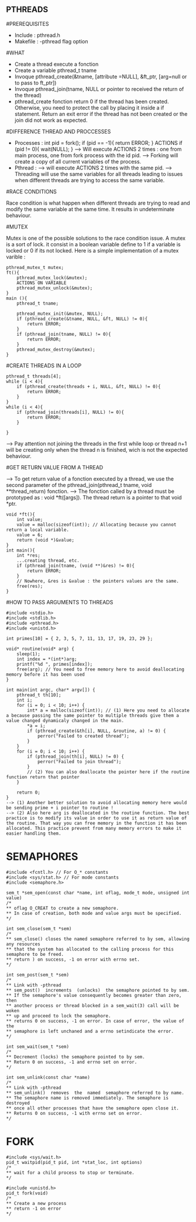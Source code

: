 ## PTHREADS ##

#PREREQUISITES

- Include : pthread.h
- Makefile : -pthread flag option

#WHAT

- Create a thread execute a fonction
- Create a variable pthread_t tname
- Invoque pthread_create(&tname, [attribute =NULL], &ft_ptr, [arg=null or to pass to ft_ptr])
- Invoque pthread_join(tname, NULL or pointer to received the return of the thread)
- pthread_create fonction return 0 if the thread has been created. Otherwise, you need to protect the call by placing it inside a if statement. Return an exit error if the thread has not been created or the join did not work as expected.

#DIFFERENCE THREAD AND PROCCESSES

- Processes :
	int pid = fork();
	if (pid == -1){
		return ERROR;
	}
	ACTIONS
	if (pid != 0){
		wait(NULL);
	}
	--> Will execute ACTIONS 2 times : one from main process, one from fork process with the id pid.
	--> Forking will create a copy of all current variables of the process.
- Pthread : 
	--> will execute ACTIONS 2 times with the same pid.
	--> Threading will use the same variables for all threads leading to issues when different threads are trying to access the same variable.

#RACE CONDITIONS

Race condition is what happen when different threads are trying to read and modify the same variable at the same time. It results in undeterminate behaviour.

#MUTEX

Mutex is one of the possible solutions to the race condition issue. A mutex is a sort of lock. it consist in a boolean variable define to 1 if a variable is locked or 0 if its not locked.
Here is a simple implementation of a mutex varible :

	pthread_mutex_t mutex;
	ft(){
		pthread_mutex_lock(&mutex);
		ACTIONS ON VARIABLE
		pthread_mutex_unlock(&mutex);
	}
	main (){
		pthread_t tname;

		pthread_mutex_init(&mutex, NULL);
		if (pthread_create(&tname, NULL, &ft, NULL) != 0){
			return ERROR;
		}
		if (pthread_join(tname, NULL) != 0){
			return ERROR;
		}
		pthread_mutex_destroy(&mutex);
	}

#CREATE THREADS IN A LOOP

	pthread_t threads[4];
	while (i < 4){
		if (pthread_create(threads + i, NULL, &ft, NULL) != 0){
			return ERROR;
		}
	}
	while (i < 4){
		if (pthread_join(threads[i], NULL) != 0){
			return ERROR;
		}
		
	}
--> Pay attention not joining the threads in the first while loop or thread n+1 will be creating only when the thread n is finished, wich is not the expected behaviour.

#GET RETURN VALUE FROM A THREAD

--> To get return value of a fonction executed by a thread, we use the second parameter of the pthread_join(pthread_t tname, void **thread_return) fonction.
--> The fonction called by a thread must be prototyped as : void *ft([args]). The thread return is a pointer to that void *ptr.

	void *ft(){
		int value;
		value = malloc(sizeof(int)); // Allocating because you cannot return a local variable.
		value = 6;
		return (void *)&value;
	}
	int main(){
		int	*res;
		...creating thread, etc.
		if (pthread_join(tname, (void **)&res) != 0){
			return ERROR;
		}
		// Nowhere, &res is &value : the pointers values are the same.
		free(res);
	}

#HOW TO PASS ARGUMENTS TO THREADS

	#include <stdio.h>
	#include <stdlib.h>
	#include <pthread.h>
	#include <unistd.h>

	int primes[10] = { 2, 3, 5, 7, 11, 13, 17, 19, 23, 29 };

	void* routine(void* arg) {
	    sleep(1);
	    int index = *(int*)arg;
	    printf("%d ", primes[index]);
	    free(arg); // You need to free memory here to avoid deallocating memory before it has been used
	}

	int main(int argc, char* argv[]) {
	    pthread_t th[10];
	    int i;
	    for (i = 0; i < 10; i++) {
	        int* a = malloc(sizeof(int)); // (1) Here you need to allocate a because passing the same pointer to multiple threads give them a value changed dynamicaly changed in the main.
	        *a = i;
	        if (pthread_create(&th[i], NULL, &routine, a) != 0) {
	            perror("Failed to created thread");
	        }
	    }
	    for (i = 0; i < 10; i++) {
	        if (pthread_join(th[i], NULL) != 0) {
	            perror("Failed to join thread");
	        }
			// (2) You can also deallocate the pointer here if the routine function return that pointer
	    }
    	
    	return 0;
	}
	--> (1) Another better solution to avoid allocating memory here would be sending prime + i pointer to routine !
	--> (2) Also here arg is deallocated in the routine function. The best practice is to modify its value in order to use it as return value of the routine. That way you can free memory in the function it has been allocated. This practice prevent from many memory errors to make it easier handling them.

# SEMAPHORES

	#include <fcntl.h> // For O_* constants
	#include <sys/stat.h> // For mode constants
	#include <semaphore.h> 

	sem_t *sem_open(const char *name, int oflag, mode_t mode, unsigned int value)
	/*
	** oflag O_CREAT to create a new semaphore.
	** In case of creation, both mode and value args must be specified.
	*/

	int sem_close(sem_t *sem)
	/*
	** sem_close() closes the named semaphore referred to by sem, allowing any resources
	** that the system has allocated to the calling process for this semaphore to be freed.
	** return ) on success, -1 on error with errno set.
	*/

	int sem_post(sem_t *sem)
	/*
	** Link with -pthread
	** sem_post()  increments  (unlocks)  the semaphore pointed to by sem.
	** If the semaphore's value consequently becomes greater than zero, then 
	** another process or thread blocked in a sem_wait(3) call will be woken 
	** up and proceed to lock the semaphore.
	** returns 0 on success, -1 on error. In case of error, the value of the
	** semaphore is left unchaned and a errno setindicate the error.
	*/

	int sem_wait(sem_t *sem)
	/*
	** Decrement (locks) the semaphore pointed to by sem.
	** Return 0 on success, -1 and errno set on error.
	*/

	int sem_unlink(const char *name)
	/*
	** Link with -pthread
	** sem_unlink()  removes  the  named  semaphore referred to by name.
	** The semaphore name is removed immediately. The semaphore is destroyed 
	** once all other processes that have the semaphore open close it.
	** Returns 0 on success, -1 with errno set on error.
	*/

# FORK

	#include <sys/wait.h>
	pid_t waitpid(pid_t pid, int *stat_loc, int options)
	/*
	** wait for a child process to stop or terminate.
	*/

	#include <unistd.h>
	pid_t fork(void)
	/*
	** Create a new process
	** return -1 on error
	*/
